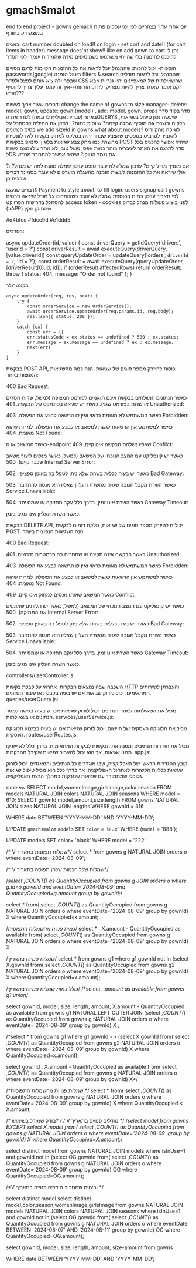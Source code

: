 # gmachSmalot
end to end project - gowns gemach
יום אחרי עד 1 בצהריים
לפי ימי עסקים
פתוח במוצש רק בחורף


באגים:
cart number doubled on load!!
on login - set cart and date!! (for cart items in header)
message does'nt show!! like on add gown to cart
נתן לי להיכנס להזמנה בלי שהייתי משתמש
כשמוסיפים מידה שהמידות יעמדו לפי הסדר

הוספות- יכול לחכות:
שהמנהל יוכל לראות את כל ההזמנות הקיימות לדגם מסויים
passwords(google)
ביטול הזמנה
filters & search
שהמנהל יוכל לראות מודלים שבפח ולהוציא אותם
לפצל ולסדר CSS
שהשאילתות של המאפיינים יהיו גנריות
אבא זקס אומר שאתר צריך להיות מצחיק, לזרוק הודעות--איך זה עומד עליך
צריך להוסיף אודיו???

דברים שעוד צריך לעשות:
change the name of gowns to size
manager- delete: model, gown, update: gown,(model) , add: model, gown, props
סדר בקוד סדר באתר (עברית אנגלית לדוגמה)
לסדר את הQUERYS
שיעשה נכון טיפול בשגיאות, בלקוח ובשרת
אם מוסיף שמלה קיימת? שיוסיף כמות?- לתקן את המילים
להסתכל על בסיס הנתונים
we add sizeId in gowns what about models?
לוגיקה מהקווריס להעביר לסרביס
בטפסים שהצבע שבחר יהיה בסלקט
למחוק בקשות לא רלוונטיות מהשרת כמו מחק צבע
שגיאות בלוגין וסינאפ
בבקשות POST שיהיה אפשר להכניס בכל סדר
לתרגם את האתר לעיברית
בוחר כמות אפס, פועל טוב, לא מתריע
לצמצם גישות לDB
אם נגמר הטוקן? שיהיה אפשר להתחבר מחדש


?:
אם מוסיף מודל קיים?
עדכון שמלה לא עובד
טופס עדכון שמלה מוזנח
למה יש מנהל? אולי שיראה את כל ההזמנות
לעשות הזמנה מהעגלה
מועדפים
לא עובד בסמינר דברים שבבית כן



דברים שנעשו!:
Payment
to style
about: to fill
login: users
signup
cart
gowns			לפי תאריך
עדכון כמות בהוספת שמלה לא עובד
כשעומדים על מודל שיראה פרטים
להסתכל בדרישות הפרויקט
access token - cookies לפני ביצוע פעולות מנהל לבדוק (בAPP) שהתוקן תקין





#d4bfcc
#fdcc9d
#e1ddd5




בסרביס:


   async updateOrder(id, value) {
        const driverQuery = getIdQuery('drivers', 'userId = ?')
        const driverResult = await executeQuery(driverQuery, [value.driverId])
        const queryUpdateOrder = updateQuery('orders', `driverId = ?`, 'id = ?');
        const orderResult = await executeQuery(queryUpdateOrder, [driverResult[0].id, id]);
        if (orderResult.affectedRows)
            return orderResult;
        throw { status: 404, message: "Order not found" };
    }

בקונטרולר:

    async updateOrder(req, res, next) {
        try {
            const orderService = new OrderService();
            await orderService.updateOrder(req.params.id, req.body);
            res.json({ status: 200 });
        }
        catch (ex) {
            const err = {}
            err.statusCode = ex.status == undefined ? 500 : ex.status;
            err.message = ex.message == undefined ? ex : ex.message;
            next(err)
        }
    }



בבקשת POST API, יכולות להיזרק מספר סוגים של שגיאות. הנה כמה מהשגיאות הנפוצות ביותר:

400 Bad Request:

כאשר הנתונים הנשלחים בבקשה אינם תואמים לפורמט המצופה (למשל, שדות חסרים או שדות בפורמט שגוי).
כאשר יש שגיאה בסינתקס של הבקשה.
401 Unauthorized:

כאשר המשתמש לא מאומת כראוי ואין לו הרשאה לבצע את הפעולה.
403 Forbidden:

כאשר למשתמש אין הרשאות לגשת למשאב או לבצע את הפעולה, למרות שהוא מאומת.
404 Not Found:

כאשר המשאב או ה-endpoint שאליו נשלחת הבקשה אינו קיים.
409 Conflict:

כאשר יש קונפליקט עם המצב הנוכחי של המשאב (למשל, כאשר מנסים ליצור משאב שכבר קיים).
500 Internal Server Error:

כאשר יש בעיה כללית בשרת שלא ניתן לטפל בה באופן ספציפי.
502 Bad Gateway:

כאשר השרת מקבל תגובה שגויה מהשרת העליון שאליו הוא מנסה להתחבר.
503 Service Unavailable:

כאשר השרת אינו זמין, בדרך כלל עקב תחזוקה או עומס יתר.
504 Gateway Timeout:

כאשר השרת העליון אינו מגיב בזמן.















בבקשת DELETE API, יכולות להיזרק מספר סוגים של שגיאות, חלקם דומים לבקשת POST. הנה השגיאות הנפוצות ביותר:

400 Bad Request:

כאשר הבקשה אינה תקינה או שחסרים בה פרמטרים נדרשים.
401 Unauthorized:

כאשר המשתמש לא מאומת כראוי ואין לו הרשאה לבצע את הפעולה.
403 Forbidden:

כאשר למשתמש אין הרשאות לגשת למשאב או לבצע את הפעולה, למרות שהוא מאומת.
404 Not Found:

כאשר המשאב שאותו מנסים למחוק אינו קיים.
409 Conflict:

כאשר יש קונפליקט עם המצב הנוכחי של המשאב (למשל, כאשר יש תלותים שמונעים את המחיקה).
500 Internal Server Error:

כאשר יש בעיה כללית בשרת שלא ניתן לטפל בה באופן ספציפי.
502 Bad Gateway:

כאשר השרת מקבל תגובה שגויה מהשרת העליון שאליו הוא מנסה להתחבר.
503 Service Unavailable:

כאשר השרת אינו זמין, בדרך כלל עקב תחזוקה או עומס יתר.
504 Gateway Timeout:

כאשר השרת העליון אינו מגיב בזמן.











controllers/userController.js:

השכבה שבה נמצאים הבקרות. אחראי על קבלת בקשות HTTP והעברתן לשירותים המתאימים. יכול לזרוק שגיאות אם יש בעיה בקבלת או עיבוד הנתונים.
queries/userQuery.js:

מכיל את השאילתות למסד הנתונים. יכול לזרוק שגיאות אם יש בעיה בגישה למסד הנתונים או בשאילתות.
services/userService.js:

מכיל את הלוגיקה העסקית של היישום. יכול לזרוק שגיאות אם יש בעיה בביצוע הלוגיקה העסקית.
routes/userRoutes.js:

מכיל את הגדרות הנתיבים ומפנה את הבקשות לבקרות המתאימות. בדרך כלל לא ייזרקו ממנו שגיאות, אך הוא יכול להעביר שגיאות שקיבל מהבקרות.
app.js:

קובץ ההגדרות הראשי של האפליקציה, שבו מוגדרים כל הנתיבים והמאגדים. יכול לזרוק שגיאות כלליות הקשורות לאתחול האפליקציה, אך בדרך כלל הוא מכיל טיפול שגיאות גלובלי שמתמודד עם שגיאות שנזרקות במהלך הרצת האפליקציה.










שאילתות
SELECT model,womenImage,girlsImage,color,season FROM models NATURAL JOIN colors NATURAL JOIN seasons WHERE model = 610;
SELECT gownId,model,amount,size,length FROM gowns NATURAL JOIN sizes NATURAL JOIN lengths WHERE gownId = 316

WHERE date BETWEEN ‘YYYY-MM-DD’ AND ‘YYYY-MM-DD’;

UPDATE `gmachsmalot`.`models` SET `color` = 'blue' WHERE (`model` = '888');

UPDATE models SET color= 'black' WHERE model = '222'

/* V שמלות תפוסות בתאריך*/
select *
from gowns g NATURAL JOIN orders o
where eventDate='2024-08-09';

/* V שמלות שכל הכמות שלהן תפוסה בתאריך*/

/*select *,COUNT(*) as QuantityOccupied
from gowns g JOIN orders o
where g.id=o.gownId and eventDate='2024-08-09' and QuantityOccupied=g.amount
group by gownId;*/

select *
from(
select *,COUNT(*) as QuantityOccupied
from gowns g NATURAL JOIN orders o
where eventDate='2024-08-09'
group by gownId) X
where QuantityOccupied=x.amount;

/*כמות פנויה מהשמלות התפוסות*/
select * , X.amount - QuantityOccupied as available
from(
select *,COUNT(*) as QuantityOccupied
from gowns g NATURAL JOIN orders o
where eventDate='2024-08-09'
group by gownId) X

/*שמלות פנויות בתאריך*/
select *
from gowns g1
where g1.gownId not in (select X.gownId
from(
select *,COUNT(*) as QuantityOccupied
from gowns g2 NATURAL JOIN orders o
where eventDate='2024-08-09'
group by gownId) X
where QuantityOccupied=x.amount);


/*כולל כמות שמלות פנויות בתאריך*/
/*select *, amount as available
from gowns g1
union*/

select gownId, model, size, length, amount, X.amount - QuantityOccupied as available
from gowns g1 NATURAL LEFT OUTER JOIN
(select *,COUNT(*) as QuantityOccupied
from gowns g NATURAL JOIN orders o
where eventDate='2024-08-09'
group by gownId) X ;


/*select *
from gowns g1
where g1.gownId <> (select X.gownId
from(
select *,COUNT(*) as QuantityOccupied
from gowns g2 NATURAL JOIN orders o
where eventDate='2024-08-09'
group by gownId) X
where QuantityOccupied=x.amount);


select gownId , X.amount - QuantityOccupied as available
from(
select *,COUNT(*) as QuantityOccupied
from gowns g NATURAL JOIN orders o
where eventDate='2024-08-09'
group by gownId) X*/


/*שמלות פנויות מהשמלות התפוסות */
select *
from(
select *,COUNT(*) as QuantityOccupied
from gowns g NATURAL JOIN orders o
where eventDate='2024-08-09'
group by gownId) X
where QuantityOccupied < X.amount;

/* בודק שמודל בשימוש? */
/* V מודלים פנויים בתאריך */
/*select model
from gowns
EXCEPT 
select X.model
from(
select *,COUNT(*) as QuantityOccupied
from gowns g NATURAL JOIN orders o
where eventDate='2024-08-09'
group by gownId) X
where QuantityOccupied=X.amount;*/

select distinct model
from gowns NATURAL JOIN models
where isInUse=1 and gownId not in (select OG.gownId
from(
select *,COUNT(*) as QuantityOccupied
from gowns g NATURAL JOIN orders o
where eventDate='2024-08-09'
group by gownId) OG
where QuantityOccupied=OG.amount);

/*V ובימים שמסביב  מודלים פנויים בתאריך */

select distinct model
select distinct model,color,season,womenImage,girlsImage
from gowns NATURAL JOIN models NATURAL JOIN colors NATURAL JOIN seasons
where isInUse=1 and gownId not in (select OG.gownId
from(
select *,COUNT(*) as QuantityOccupied
from gowns g NATURAL JOIN orders o
where eventDate BETWEEN '2024-08-07' AND '2024-08-11'
group by gownId) OG
where QuantityOccupied=OG.amount);

select gownId, model, size, length, amount, size-amount
from gowns

WHERE date BETWEEN ‘YYYY-MM-DD’ AND ‘YYYY-MM-DD’;

